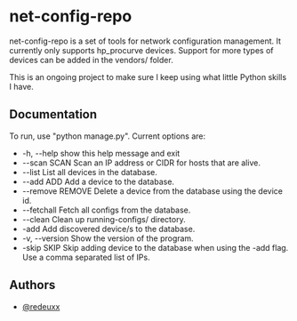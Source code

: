 # net-config-repo

net-config-repo is a set of tools for network configuration management. It currently only supports hp_procurve devices. Support for more types of devices can be added in the vendors/ folder.

This is an ongoing project to make sure I keep using what little Python skills I have.



## Documentation

To run, use "python manage.py". Current options are:

- -h, --help       show this help message and exit
- --scan SCAN      Scan an IP address or CIDR for hosts that are alive.
- --list           List all devices in the database.
- --add ADD        Add a device to the database.
- --remove REMOVE  Delete a device from the database using the device id.
- --fetchall       Fetch all configs from the database.
- --clean          Clean up running-configs/ directory.
- -add             Add discovered device/s to the database.
- -v, --version    Show the version of the program.
- -skip SKIP       Skip adding device to the database when using the -add flag. Use a comma separated list of IPs.


## Authors

- [@redeuxx](https://www.github.com/redeuxx)
